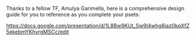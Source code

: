 Thanks to a fellow TF, Amulya Garimella, here is a comprehensive design guide for you to reference as you complete your psets:

https://docs.google.com/presentation/d/1L8Bw9KUt_Sw9l4whg8iaz0kqXfZ5ekebmYKhyrgMSCc/edit
